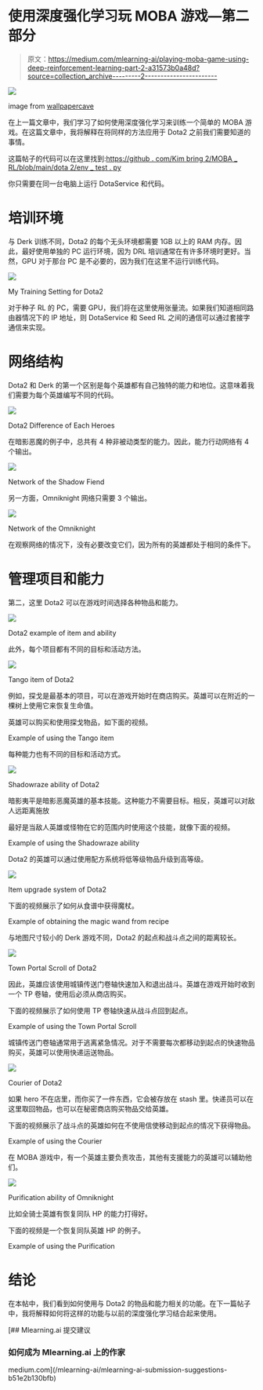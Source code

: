 # 使用深度强化学习玩 MOBA 游戏—第二部分

> 原文：<https://medium.com/mlearning-ai/playing-moba-game-using-deep-reinforcement-learning-part-2-a31573b0a48d?source=collection_archive---------2----------------------->

![](img/e00f48382fb7e97d822da76b2b11c41b.png)

image from [wallpapercave](https://wallpapercave.com/dota-2-wallpapers)

在上一篇文章中，我们学习了如何使用深度强化学习来训练一个简单的 MOBA 游戏。在这篇文章中，我将解释在将同样的方法应用于 Dota2 之前我们需要知道的事情。

这篇帖子的代码可以在这里找到:[https://github . com/Kim bring 2/MOBA _ RL/blob/main/dota 2/env _ test . py](https://github.com/kimbring2/MOBA_RL/blob/main/dota2/env_test.py)

你只需要在同一台电脑上运行 DotaService 和代码。

# 培训环境

与 Derk 训练不同，Dota2 的每个无头环境都需要 1GB 以上的 RAM 内存。因此，最好使用单独的 PC 运行环境，因为 DRL 培训通常在有许多环境时更好。当然，GPU 对于那台 PC 是不必要的，因为我们在这里不运行训练代码。

![](img/4591814e18f57c95f896f34d71b8bfa0.png)

My Training Setting for Dota2

对于种子 RL 的 PC，需要 GPU，我们将在这里使用张量流。如果我们知道相同路由器情况下的 IP 地址，则 DotaService 和 Seed RL 之间的通信可以通过套接字通信来实现。

# 网络结构

Dota2 和 Derk 的第一个区别是每个英雄都有自己独特的能力和地位。这意味着我们需要为每个英雄编写不同的代码。

![](img/d94bd96ea3bb33997d7f5e0e2fbd47ff.png)

Dota2 Difference of Each Heroes

在暗影恶魔的例子中，总共有 4 种非被动类型的能力。因此，能力行动网络有 4 个输出。

![](img/c46bc983ab2c9ce907bd5a01098b928b.png)

Network of the Shadow Fiend

另一方面，Omniknight 网络只需要 3 个输出。

![](img/3139fe388a3218443e38e781e80b7dc9.png)

Network of the Omniknight

在观察网络的情况下，没有必要改变它们，因为所有的英雄都处于相同的条件下。

# 管理项目和能力

第二，这里 Dota2 可以在游戏时间选择各种物品和能力。

![](img/bfb2aa5fb8d8630f38d093460e23b9d7.png)

Dota2 example of item and ability

此外，每个项目都有不同的目标和活动方法。

![](img/368d91d4d6b41af46f0ae59bc2b6490a.png)

Tango item of Dota2

例如，探戈是最基本的项目，可以在游戏开始时在商店购买。英雄可以在附近的一棵树上使用它来恢复生命值。

英雄可以购买和使用探戈物品，如下面的视频。

Example of using the Tango item

每种能力也有不同的目标和活动方式。

![](img/6c31788ba974300659037278288523d9.png)

Shadowraze ability of Dota2

暗影夷平是暗影恶魔英雄的基本技能。这种能力不需要目标。相反，英雄可以对敌人远距离施放

最好是当敌人英雄或怪物在它的范围内时使用这个技能，就像下面的视频。

Example of using the Shadowraze ability

Dota2 的英雄可以通过使用配方系统将低等级物品升级到高等级。

![](img/ff85197230590eeba7643eb164760b9c.png)

Item upgrade system of Dota2

下面的视频展示了如何从食谱中获得魔杖。

Example of obtaining the magic wand from recipe

与地图尺寸较小的 Derk 游戏不同，Dota2 的起点和战斗点之间的距离较长。

![](img/8c2e0815895c505c1db5787b10398263.png)

Town Portal Scroll of Dota2

因此，英雄应该使用城镇传送门卷轴快速加入和退出战斗。英雄在游戏开始时收到一个 TP 卷轴，使用后必须从商店购买。

下面的视频展示了如何使用 TP 卷轴快速从战斗点回到起点。

Example of using the Town Portal Scroll

城镇传送门卷轴通常用于逃离紧急情况。对于不需要每次都移动到起点的快速物品购买，英雄可以使用快递运送物品。

![](img/7c72b573a8d3ec463f5f856d1e0f6c2d.png)

Courier of Dota2

如果 hero 不在店里，而你买了一件东西，它会被存放在 stash 里。快递员可以在这里取回物品，也可以在秘密商店购买物品交给英雄。

下面的视频展示了战斗点的英雄如何在不使用信使移动到起点的情况下获得物品。

Example of using the Courier

在 MOBA 游戏中，有一个英雄主要负责攻击，其他有支援能力的英雄可以辅助他们。

![](img/d46fd1e956ecf1d9547e756d350725cb.png)

Purification ability of Omniknight

比如全骑士英雄有恢复同队 HP 的能力打得好。

下面的视频是一个恢复同队英雄 HP 的例子。

Example of using the Purification

# 结论

在本帖中，我们看到如何使用与 Dota2 的物品和能力相关的功能。在下一篇帖子中，我将解释如何将这样的功能与以前的深度强化学习结合起来使用。

[](/mlearning-ai/mlearning-ai-submission-suggestions-b51e2b130bfb) [## Mlearning.ai 提交建议

### 如何成为 Mlearning.ai 上的作家

medium.com](/mlearning-ai/mlearning-ai-submission-suggestions-b51e2b130bfb)